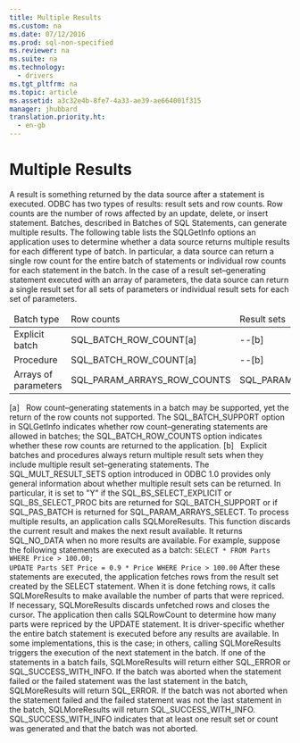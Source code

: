 ```yaml
---
title: Multiple Results
ms.custom: na
ms.date: 07/12/2016
ms.prod: sql-non-specified
ms.reviewer: na
ms.suite: na
ms.technology: 
  - drivers
ms.tgt_pltfrm: na
ms.topic: article
ms.assetid: a3c32e4b-8fe7-4a33-ae39-ae664001f315
manager: jhubbard
translation.priority.ht: 
  - en-gb
---
```

# Multiple Results
<?xml version="1.0" encoding="utf-8"?>
<developerConceptualDocument xmlns="http://ddue.schemas.microsoft.com/authoring/2003/5" xmlns:xlink="http://www.w3.org/1999/xlink" xmlns:xsi="http://www.w3.org/2001/XMLSchema-instance" xsi:schemaLocation="http://ddue.schemas.microsoft.com/authoring/2003/5 http://dduestorage.blob.core.windows.net/ddueschema/developer.xsd">
  <introduction>
    <para>A <legacyItalic>result</legacyItalic> is something returned by the data source after a statement is executed. ODBC has two types of results: result sets and row counts. <legacyItalic>Row counts</legacyItalic> are the number of rows affected by an update, delete, or insert statement. Batches, described in <legacyLink xlink:href="766488cc-450c-434c-9c88-467f6c57e17c">Batches of SQL Statements</legacyLink>, can generate multiple results.</para>
    <para>The following table lists the <legacyBold>SQLGetInfo</legacyBold> options an application uses to determine whether a data source returns multiple results for each different type of batch. In particular, a data source can return a single row count for the entire batch of statements or individual row counts for each statement in the batch. In the case of a result set–generating statement executed with an array of parameters, the data source can return a single result set for all sets of parameters or individual result sets for each set of parameters.</para>
    <table xmlns:caps="http://schemas.microsoft.com/build/caps/2013/11">
      <thead>
        <tr>
          <TD>
            <para>Batch type</para>
          </TD>
          <TD>
            <para>Row counts</para>
          </TD>
          <TD>
            <para>Result sets</para>
          </TD>
        </tr>
      </thead>
      <tbody>
        <tr>
          <TD>
            <para>Explicit batch</para>
          </TD>
          <TD>
            <para>SQL_BATCH_ROW_COUNT[a]</para>
          </TD>
          <TD>
            <para>--[b]</para>
          </TD>
        </tr>
        <tr>
          <TD>
            <para>Procedure</para>
          </TD>
          <TD>
            <para>SQL_BATCH_ROW_COUNT[a]</para>
          </TD>
          <TD>
            <para>--[b]</para>
          </TD>
        </tr>
        <tr>
          <TD>
            <para>Arrays of parameters</para>
          </TD>
          <TD>
            <para>SQL_PARAM_ARRAYS_ROW_COUNTS</para>
          </TD>
          <TD>
            <para>SQL_PARAM_ARRAYS_SELECTS</para>
          </TD>
        </tr>
      </tbody>
    </table>
    <para>[a]   Row count–generating statements in a batch may be supported, yet the return of the row counts not supported. The SQL_BATCH_SUPPORT option in <legacyBold>SQLGetInfo </legacyBold>indicates whether row count–generating statements are allowed in batches; the SQL_BATCH_ROW_COUNTS option indicates whether these row counts are returned to the application.</para>
    <para>[b]   Explicit batches and procedures always return multiple result sets when they include multiple result set–generating statements.</para>
    <alert class="note">
      <para>The SQL_MULT_RESULT_SETS option introduced in ODBC 1.0 provides only general information about whether multiple result sets can be returned. In particular, it is set to "Y" if the SQL_BS_SELECT_EXPLICIT or SQL_BS_SELECT_PROC bits are returned for SQL_BATCH_SUPPORT or if SQL_PAS_BATCH is returned for SQL_PARAM_ARRAYS_SELECT.</para>
    </alert>
    <para>To process multiple results, an application calls <legacyBold>SQLMoreResults</legacyBold>. This function discards the current result and makes the next result available. It returns SQL_NO_DATA when no more results are available. For example, suppose the following statements are executed as a batch:</para>
    <code>SELECT * FROM Parts WHERE Price &gt; 100.00;
UPDATE Parts SET Price = 0.9 * Price WHERE Price &gt; 100.00</code>
    <para>After these statements are executed, the application fetches rows from the result set created by the <legacyBold>SELECT</legacyBold> statement. When it is done fetching rows, it calls <legacyBold>SQLMoreResults</legacyBold> to make available the number of parts that were repriced. If necessary, <legacyBold>SQLMoreResults</legacyBold> discards unfetched rows and closes the cursor. The application then calls <legacyBold>SQLRowCount</legacyBold> to determine how many parts were repriced by the <legacyBold>UPDATE </legacyBold>statement.</para>
    <para>It is driver-specific whether the entire batch statement is executed before any results are available. In some implementations, this is the case; in others, calling <legacyBold>SQLMoreResults</legacyBold> triggers the execution of the next statement in the batch.</para>
    <para>If one of the statements in a batch fails, <legacyBold>SQLMoreResults</legacyBold> will return either SQL_ERROR or SQL_SUCCESS_WITH_INFO. If the batch was aborted when the statement failed or the failed statement was the last statement in the batch, <legacyBold>SQLMoreResults</legacyBold> will return SQL_ERROR. If the batch was not aborted when the statement failed and the failed statement was not the last statement in the batch, <legacyBold>SQLMoreResults</legacyBold> will return SQL_SUCCESS_WITH_INFO. SQL_SUCCESS_WITH_INFO indicates that at least one result set or count was generated and that the batch was not aborted.</para>
  </introduction>
  <relatedTopics />
</developerConceptualDocument>